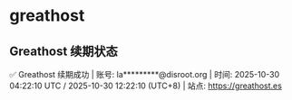# greathost

## Greathost 续期状态

<!-- GREATHOST-RENEW-STATUS:START -->
✅ Greathost 续期成功 | 账号: la*********@disroot.org | 时间: 2025-10-30 04:22:10 UTC / 2025-10-30 12:22:10 (UTC+8) | 站点: https://greathost.es
<!-- GREATHOST-RENEW-STATUS:END -->

